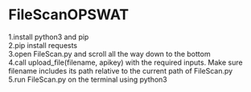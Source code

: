# FileScanOPSWAT

1.install python3 and pip <br>
2.pip install requests <br>
3.open FileScan.py and scroll all the way down to the bottom <br>
4.call upload_file(filename, apikey) with the required inputs. Make sure filename includes its path relative to the current path of FileScan.py <br>
5.run FileScan.py on the terminal using python3 <br>
